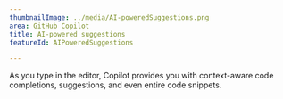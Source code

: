 ```yaml
---
thumbnailImage: ../media/AI-poweredSuggestions.png
area: GitHub Copilot
title: AI-powered suggestions
featureId: AIPoweredSuggestions

---
```



As you type in the editor, Copilot provides you with context-aware code completions, suggestions, and even entire code snippets.


